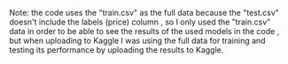 Note: the code uses the "train.csv" as the full data because the "test.csv" doesn't include the labels (price) column , so I only used the "train.csv" data in order to be able to see the results of the used models in the code , but when uploading to Kaggle I was using the full data for training and testing its performance by uploading the results to Kaggle.
